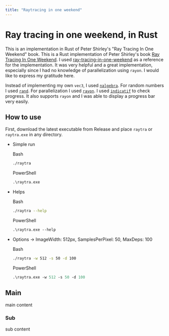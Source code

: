 ```yaml
---
title: "Raytracing in one weekend"
---
```


# Ray tracing in one weekend, in Rust

This is an implementation in Rust of Peter Shirley's "Ray Tracing In One
Weekend" book. This is a Rust implementation of Peter Shirley's book
[Ray Tracing In One Weekend](https://raytracing.github.io/books/RayTracingInOneWeekend.html).
I used
[ray-tracing-in-one-weekend](https://github.com/fralken/ray-tracing-in-one-weekend)
as a reference for the implementation. It was very helpful and a great
implementation, especially since I had no knowledge of parallelization using
`rayon`. I would like to express my gratitude here.

Instead of implementing my own `vec3`, I used
[`nalgebra`](https://github.com/dimforge/nalgebra). For random numbers I used
[`rand`](https://github.com/rust-random/rand). For parallelization I used
[`rayon`](https://github.com/rayon-rs/rayon). I used
[`indicatif`](https://github.com/console-rs/indicatif) to check progress. It
also supports `rayon` and I was able to display a progress bar very easily.

## How to use

First, download the latest executable from Release and place `raytra` or
`raytra.exe` in any directory.

- Simple run

  Bash

  ```bash
  ./raytra
  ```

  PowerShell

  ```ps
  .\raytra.exe
  ```

- Helps

  Bash

  ```bash
  ./raytra --help
  ```

  PowerShell

  ```ps
  .\raytra.exe --help
  ```

- Options -> ImageWidth: 512px, SamplesPerPixel: 50, MaxDeps: 100

  Bash

  ```bash
  ./raytra -w 512 -s 50 -d 100
  ```

  PowerShell

  ```ps
  .\raytra.exe -w 512 -s 50 -d 100
  ```

## Main

main content

### Sub

sub content
